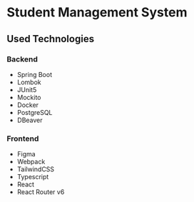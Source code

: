 # Student Management System

## Used Technologies

### Backend

- Spring Boot
- Lombok
- JUnit5
- Mockito
- Docker
- PostgreSQL
- DBeaver

### Frontend

- Figma
- Webpack
- TailwindCSS
- Typescript
- React
- React Router v6
